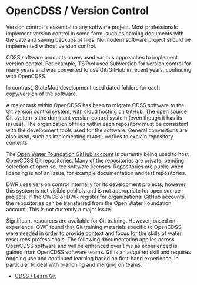 # OpenCDSS / Version Control #

Version control is essential to any software project.
Most professionals implement version control in some form, such as naming documents with the date
and saving backups of files.
No modern software project should be implemented without version control.

CDSS software products haves used various approaches to implement version control.
For example, TSTool used Subversion for version control for many years and was converted
to use Git/GitHub in recent years, continuing with OpenCDSS.

In contrast, StateMod development used dated folders for each copy/version of the software.

A major task within OpenCDSS has been to migrate CDSS software to the
[Git version control system](https://git-scm.com/),
with cloud hosting on [GitHub](https://github.com/).
The open source Git system is the dominant version control system (even though it has its issues).
The organization of files within each repository must be consistent with the development tools
used for the software.
General conventions are also used, such as implementing `README.md` files to explain repository contents.

The [Open Water Foundation GitHub account](https://github.com/OpenWaterFoundation)
is currently being used to host OpenCDSS Git repositories.
Many of the repositories are private, pending selection of open source software licenses.
Repositories are public when licensing is not an issue, for example documentation and test repositories.

DWR uses version control internally for its development projects;
however, this system is not visible publicly and is not appropriate for open source projects.
If the CWCB or DWR register for organizational GitHub accounts,
the repositories can be transferred from the Open Water Foundation account.
This is not currently a major issue.

Significant resources are available for Git training.
However, based on experience, OWF found that Git training materials specific to OpenCDSS were needed in
order to provide context and focus for the skills of water resources professionals.
The following documentation applies across OpenCDSS software and will be enhanced over time as
experienced is gained from OpenCDSS software teams.
Git is an acquired skill and requires ongoing use and continued learning based on first-hand experience,
in particular to deal with branching and merging on teams.

* [CDSS / Learn Git](http://learn.openwaterfoundation.org/cdss-learn-git/)
